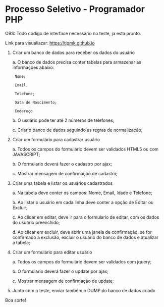 # Processo Seletivo - Programador PHP

OBS: Todo código de interface necessário no teste, ja esta pronto.

Link para visualiazar: https://tipmk.github.io


1) Criar um banco de dados para receber os dados do usuário 
 	
	a. O banco de dados precisa conter tabelas para armazenar as informações abaixo:
  	
		Nome; 
  	
		Email; 
  		
		Telefone; 
  		
		Data de Nascimento; 
  		
		Endereço		 
 	
	b. O usuário pode ter até 2 números de telefones;	 
 	
	c. Criar o banco de dados seguindo as regras de normalização;

 
1) Criar um formulário para cadastrar usuário

 	a. Todos os campos do formulário devem ser validados HTML5 ou com JAVASCRIPT;
 
 	b. O formulario deverá fazer o cadastro por ajax;	
 
 	c. Mostrar mensagem de confirmação de cadastro;

 
2) Criar uma tabela e listar os usuários cadastrados
 
 	a. Na tabela deve conter os campos: Nome, Email, Idade e Telefone;
 
 	b. Ao listar o usuário em cada linha deve conter a opção de Editar ou Excluir;
 
 	c. Ao clidar em editar, deve ir para o formulario de editar, com os dados do usuário preenchido;
 
 	d. Ao clicar em excluir, deve abrir uma janela de confirmação, se for confirmado a exclusão, excluir o usuário do banco de dados e atualizar a tabela;	

 
3) Criar um formulário para editar usuário

 	a. Todos os campos do formulário devem ser validados com jquery;

 	b. O formulario deverá fazer o update por ajax;

 	c. Mostrar mensagem de confirmação de update;


3) Junto com o teste, enviar também o DUMP do banco de dados criado

Boa sorte!
